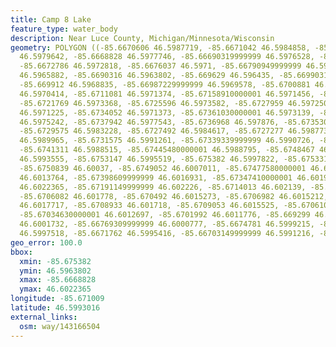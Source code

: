 ```yaml
---
title: Camp 8 Lake
feature_type: water_body
description: Near Luce County, Michigan/Minnesota/Wisconsin
geometry: POLYGON ((-85.6670606 46.5987719, -85.6671042 46.5984858, -85.66692089999999
  46.5979642, -85.6668828 46.5977746, -85.66690319999999 46.5976528, -85.6669727 46.5975245,
  -85.6672786 46.5972818, -85.6676037 46.5971, -85.66790949999999 46.5968506, -85.6684315
  46.5965882, -85.6690316 46.5963802, -85.669629 46.596435, -85.6699031 46.5967279,
  -85.669912 46.5968835, -85.66987229999999 46.5969578, -85.6700881 46.5969855, -85.6706767
  46.5970414, -85.6711081 46.5971374, -85.67158910000001 46.5971456, -85.6717749 46.5972544,
  -85.6721769 46.5973368, -85.6725596 46.5973582, -85.6727959 46.5972506, -85.6729636
  46.5971225, -85.6734052 46.5971373, -85.67361030000001 46.5973139, -85.67380540000001
  46.5975242, -85.6737942 46.5977543, -85.6736968 46.597876, -85.6735302 46.5980907,
  -85.6729575 46.5983228, -85.6727492 46.5984617, -85.6727277 46.598773, -85.67279499999999
  46.5989965, -85.6731575 46.5991261, -85.67339339999999 46.5990726, -85.6738855 46.5988643,
  -85.6741311 46.5988515, -85.67445480000001 46.5988795, -85.6748467 46.5990159, -85.675257
  46.5993555, -85.6753147 46.5995519, -85.675382 46.5997822, -85.6753312 46.6000662,
  -85.6750839 46.60037, -85.6749052 46.6007011, -85.67477580000001 46.6009917, -85.6744494
  46.6013764, -85.67398609999999 46.6016931, -85.67347410000001 46.6019285, -85.672353
  46.6022365, -85.67191149999999 46.602226, -85.6714013 46.602139, -85.6709115 46.6019549,
  -85.6706082 46.601778, -85.670492 46.6015273, -85.6706982 46.6015212, -85.67076539999999
  46.6017717, -85.6708933 46.601718, -85.6709053 46.6015525, -85.67061080000001 46.6013653,
  -85.67034630000001 46.6012697, -85.6701992 46.6011776, -85.669299 46.6007524, -85.66793800000001
  46.6001732, -85.66769309999999 46.6000777, -85.6674781 46.5999215, -85.66730250000001
  46.5997518, -85.6671762 46.5995416, -85.66703149999999 46.5991216, -85.6670606 46.5987719))
geo_error: 100.0
bbox:
  xmin: -85.675382
  ymin: 46.5963802
  xmax: -85.6668828
  ymax: 46.6022365
longitude: -85.671009
latitude: 46.5993016
external_links:
  osm: way/143166504
---
```

